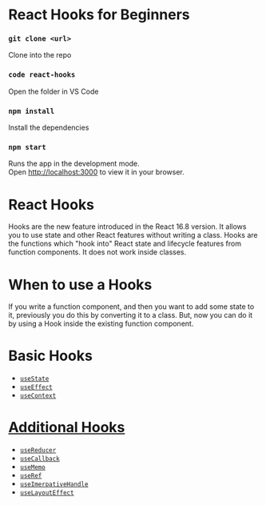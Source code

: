 # React Hooks for Beginners

### `git clone <url>`

Clone into the repo

### `code react-hooks`

Open the folder in VS Code

### `npm install`

Install the dependencies

### `npm start`

Runs the app in the development mode.\
Open [http://localhost:3000](http://localhost:3000) to view it in your browser.

# React Hooks

Hooks are the new feature introduced in the React 16.8 version. It allows you to use state and other React features without writing a class. Hooks are the functions which "hook into" React state and lifecycle features from function components. It does not work inside classes.

# When to use a Hooks

If you write a function component, and then you want to add some state to it, previously you do this by converting it to a class. But, now you can do it by using a Hook inside the existing function component.

# Basic Hooks

- <a href="https://github.com/mmuazam98/react-hooks/blob/main/src/Hooks/useState.js">`useState`
- <a href="https://github.com/mmuazam98/react-hooks/blob/main/src/Hooks/useEffect.js">`useEffect`
- <a href="https://github.com/mmuazam98/react-hooks/blob/main/src/Hooks/useContext">`useContext`

# Additional Hooks

- <a href="https://github.com/mmuazam98/react-hooks/blob/main/src/Hooks/useReducer.js">`useReducer`
- <a href="https://github.com/mmuazam98/react-hooks/blob/main/src/Hooks/useCallback.js">`useCallback`
- <a href="https://github.com/mmuazam98/react-hooks/blob/main/src/Hooks/useMemo.js">`useMemo`
- <a href="https://github.com/mmuazam98/react-hooks/blob/main/src/Hooks/useRef.js">`useRef`
- <a href="https://github.com/mmuazam98/react-hooks/blob/main/src/Hooks/useImerpativeHandle.js">`useImerpativeHandle`
- <a href="https://github.com/mmuazam98/react-hooks/blob/main/src/Hooks/useLayoutEffect.js">`useLayoutEffect`
